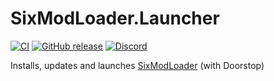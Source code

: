﻿# SixModLoader.Launcher

[![CI](https://github.com/SixModLoader/SixModLoader.Launcher/workflows/CI/badge.svg)](https://github.com/SixModLoader/SixModLoader.Launcher/actions)
[![GitHub release](https://img.shields.io/github/v/release/SixModLoader/SixModLoader.Launcher?include_prereleases)](https://github.com/SixModLoader/SixModLoader.Launcher/releases)
[![Discord](https://img.shields.io/discord/718554663561199687.svg?label=&logo=discord&logoColor=ffffff&color=7389D8&labelColor=6A7EC2)](https://discord.gg/Y9kb7Us)

Installs, updates and launches [SixModLoader](https://github.com/SixModLoader/SixModLoader) (with Doorstop)
